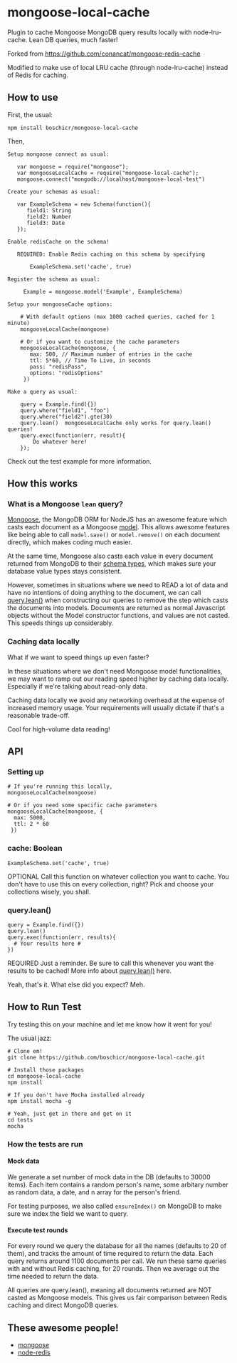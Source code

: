 # mongoose-local-cache

Plugin to cache Mongoose MongoDB query results locally with node-lru-cache. Lean DB queries, much faster!

Forked from https://github.com/conancat/mongoose-redis-cache

Modified to make use of local LRU cache (through node-lru-cache) instead of Redis for caching.


## How to use
First, the usual:

    npm install boschicr/mongoose-local-cache

Then,

    Setup mongoose connect as usual:

       var mongoose = require("mongoose");
       var mongooseLocalCache = require("mongoose-local-cache");
       mongoose.connect("mongodb://localhost/mongoose-local-test")

    Create your schemas as usual:

       var ExampleSchema = new Schema(function(){
          field1: String
          field2: Number
          field3: Date
       });

    Enable redisCache on the schema!

       REQUIRED: Enable Redis caching on this schema by specifying

           ExampleSchema.set('cache', true)

    Register the schema as usual:

         Example = mongoose.model('Example', ExampleSchema)

    Setup your mongooseCache options:

        # With default options (max 1000 cached queries, cached for 1 minute)
        mongooseLocalCache(mongoose)

        # Or if you want to customize the cache parameters
        mongooseLocalCache(mongoose, {
           max: 500, // Maximum number of entries in the cache
           ttl: 5*60, // Time To Live, in seconds
           pass: "redisPass",
           options: "redisOptions"
         })

    Make a query as usual:

        query = Example.find({})
        query.where("field1", "foo")
        query.where("field2").gte(30)
        query.lean()  mongooseLocalCache only works for query.lean() queries!
        query.exec(function(err, result){
            Do whatever here!
        });

Check out the test example for more information.

## How this works

### What is a Mongoose `lean` query?

[Mongoose](http://mongoosejs.com), the MongoDB ORM for NodeJS has an awesome feature which casts each document
as a Mongoose [model](http://mongoosejs.com/docs/models.html). This allows awesome features like being able to call `model.save()` or `model.remove()` on each document directly, which makes coding much easier.

At the same time, Mongoose also casts each value in every document returned from MongoDB to their [schema types](http://mongoosejs.com/docs/guide.html), which makes sure your database value types stays consistent.

However, sometimes in situations where we need to READ a lot of data and have no intentions of doing anything to the
document, we can call [query.lean()](http://mongoosejs.com/docs/api.html#query_Query-lean) when constructing
our queries to remove the step which casts the documents into models. Documents are returned as normal Javascript
objects without the Model constructor functions, and values are not casted. This speeds things up considerably.

### Caching data locally

What if we want to speed things up even faster?

In these situations where we don't need Mongoose model functionalities, we may want to ramp out our reading speed
higher by caching data locally. Especially if we're talking about read-only data.

Caching data locally we avoid any networking overhead at the expense of increased memory usage. Your requirements will usually dictate if that's a reasonable trade-off.

Cool for high-volume data reading!

## API

### Setting up

    # If you're running this locally,
    mongooseLocalCache(mongoose)

    # Or if you need some specific cache parameters
    mongooseLocalCache(mongoose, {
      max: 5000,
      ttl: 2 * 60
     })

### cache: Boolean

    ExampleSchema.set('cache', true)

OPTIONAL 
Call this function on whatever collection you want to cache. You don't have to use this on every collection,
right? Pick and choose your collections wisely, you shall.


### query.lean()

    query = Example.find({})
    query.lean()
    query.exec(function(err, results){
      # Your results here #
    })

REQUIRED
Just a reminder. Be sure to call this whenever you want the results to be cached! More info
about [query.lean()](http://mongoosejs.com/docs/api.html#query_Query-lean) here.

Yeah, that's it. What else did you expect? Meh.

## How to Run Test

Try testing this on your machine and let me know how it went for you!

The usual jazz:

    # Clone em!
    git clone https://github.com/boschicr/mongoose-local-cache.git

    # Install those packages
    cd mongoose-local-cache
    npm install

    # If you don't have Mocha installed already
    npm install mocha -g

    # Yeah, just get in there and get on it
    cd tests
    mocha

### How the tests are run

#### Mock data
We generate a set number of mock data in the DB (defaults to 30000 items).
Each item contains a random person's name, some arbitary number as random data, a date, and
n array for the person's friend.

For testing purposes, we also called `ensureIndex()` on MongoDB to make sure we index
the field we want to query.

#### Execute test rounds
For every round we query the database for all the names (defaults to 20 of them),
and tracks the amount of time required to return the data. Each query returns around 1100 documents per call.
We run these same queries with and without Redis caching, for 20 rounds. Then we average out the time
needed to return the data.

All queries are query.lean(), meaning all documents returned are NOT casted as Mongoose models.
This gives us fair comparison between Redis caching and direct MongoDB queries.

## These awesome people!

* [mongoose](https://github.com/LearnBoost/mongoose)
* [node-redis](https://github.com/mranney/node_redis)

